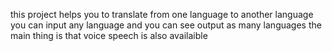 this project helps you to translate from one language to another language
you can input any language and you can see output as many languages
the main thing is that voice speech is also availaible
